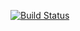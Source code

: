 [![Build Status](https://travis-ci.com/marknapasa/CSE110Lab5.svg?branch=master)](https://travis-ci.com/marknapasa/CSE110Lab5)


